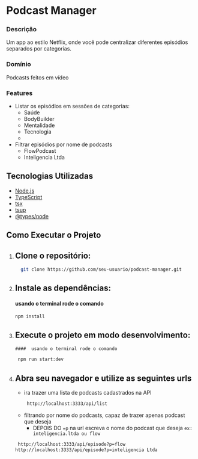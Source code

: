 # Podcast Manager

### Descrição
Um app ao estilo Netflix, onde você pode centralizar diferentes episódios separados por categorias.

### Domínio 
Podcasts feitos em vídeo

### Features 
- Listar os episódios em sessões de categorias:
  - Saúde
  - BodyBuilder
  - Mentalidade
  - Tecnologia
  - 
- Filtrar episódios por nome de podcasts
  - FlowPodcast
  - Inteligencia Ltda

## Tecnologias Utilizadas

- [Node.js](https://nodejs.org/)
- [TypeScript](https://www.typescriptlang.org/)
- [tsx](https://github.com/esbuild-kit/tsx)
- [tsup](https://tsup.egoist.dev/)
- [@types/node](https://www.npmjs.com/package/@types/node)

## Como Executar o Projeto

1. ## Clone o repositório: ##
   ```bash
     git clone https://github.com/seu-usuario/podcast-manager.git
  2. ## **Instale as dependências:**
     ####  usando o terminal rode o comando 
      ```bash
      npm install
3. ## Execute o projeto em modo desenvolvimento: ##
       ####  usando o terminal rode o comando
     ```bash
      npm run start:dev
4. ## Abra seu navegador e utilize as seguintes urls
    - ira trazer uma lista de podcasts cadastrados na API
      ```bash
       http://localhost:3333/api/list
    - filtrando por nome do podcasts, capaz de trazer apenas podcast que deseja
      - DEPOIS DO ``=p`` na url escreva o nome do podcast que deseja `` ex: inteligencia.ltda ou flow ``
     
    ```bash
     http://localhost:3333/api/episode?p=flow
    http://localhost:3333/api/episode?p=inteligencia Ltda

    
